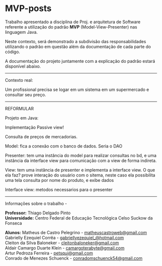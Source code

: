 # MVP-posts

Trabalho apresentado a disciplina de Proj. e arquitetura de Software referente a utilização do padrão **MVP** (Model-View-Presenter) nas linguagem Java.

Neste contexto, será demonstrado a subdivisão das responsabilidades utilizando o padrão em questão além da documentação de cada parte do código. 

A documentação do projeto juntamente com a explicação do padrão estará disponível abaixo.

------------

Contexto real: 

Um profissional precisa se logar em um sistema em um supermercado e consultar seu preço.

------------
REFORMULAR 

Projeto em Java:

Implementação Passive view!

Consulta de preços de mercadorias.

Model: fica a conexão com o banco de dados. Seria o DAO

Presenter: tem uma instância do model para realizar consultas no  bd, 
e uma instância da interface view para comunicação com a view de forma indireta.

View: tem uma instância de presenter e implementa a interface view.
O que ela faz?
prove interação do usuário com o sitema, neste caso ela possibilita uma tela consulta por nome do produto, e exibe dados
 
Interface view:
metodos necessarios para o presenter

------------

Informações sobre o trabalho - 

**Professor:** Thiago Delgado Pinto <br>
**Universidade:** Centro Federal de Educação Tecnológica Celso Suckow da Fonseca <br>

**Alunos:**
Matheus de Castro Pelegrino 	- matheuscastroweb@gmail.com  <br>
Gabrielly Ezequiel Corrêa  	- gabriellyezequiel_@hotmail.com <br>
Cleiton da Silva Baloneker	- cleitonbaloneker@gmail.com <br>
Aldair Camargo Duarte Klein 	- camargoterabyte@gmail.com <br>
Artur Pedroza Ferreira 		- petsqui@gmail.com <br>
Conrado de Menezes Schuenck 	- conradomschuenck54@gmail.com <br>


